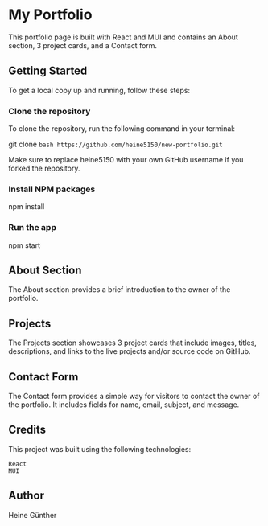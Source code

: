 # My Portfolio

This portfolio page is built with React and MUI and contains an About section, 3 project cards, and a Contact form.

## Getting Started

To get a local copy up and running, follow these steps:

### Clone the repository

To clone the repository, run the following command in your terminal:

git clone `bash https://github.com/heine5150/new-portfolio.git`

Make sure to replace heine5150 with your own GitHub username if you forked the repository.

### Install NPM packages

npm install

### Run the app

npm start

## About Section

The About section provides a brief introduction to the owner of the portfolio.

## Projects

The Projects section showcases 3 project cards that include images, titles, descriptions, and links to the live projects and/or source code on GitHub.

## Contact Form

The Contact form provides a simple way for visitors to contact the owner of the portfolio. It includes fields for name, email, subject, and message.

## Credits

This project was built using the following technologies:

    React
    MUI

## Author

Heine Günther

```

```
